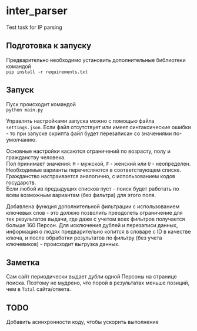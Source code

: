 # inter_parser
Test task for IP parsing

## Подготовка к запуску
Предварительно необходимо установить дополнительные библиотеки командой  
`pip install -r requirements.txt`  

## Запуск
Пуск происходит командой  
`python main.py`  

Управлять настройками запуска можно с помощью файла `settings.json`. Если файл отсутствует или имеет синтаксические ошибки - то при запуске скрипта файл будет перезаписан со значениями по-умолчанию.  

Основные настройки касаются ограничений по возрасту, полу и гражданству человека.  
Пол принимает значения: `M` - мужской, `F` - женский или `U` - неопределен. Необходимые варианты перечисляются в соответствующем списке.  
Гражданство настраивается аналогично, с использованием кодов государств.  
Если любой из предыдущих списков пуст - поиск будет работать по всем возможным вариантам (без фильтра) для этого поля.

Добавлена функция дополнительной фильтрации с использованием ключевых слов - это должно позволить преодолеть ограничение для тех результатов выдачи, где даже с учетом всех фильтров получается больше 160 Персон. Для исключения дублей и перезаписи данных, информация о людях предварительно копитcя в словаре с ID в качестве ключа, и после обработки результатов по фильтру (без учета ключевиков) - происходит выгрузка данных.

## Заметка
Сам сайт периодически выдает дубли одной Персоны на странице поиска. Поэтому не мудрено, что порой в результатах меньше позиций, чем в `Total` сайта/ответа.

## TODO
Добавить асинхронности коду, чтобы ускорить выполнение
